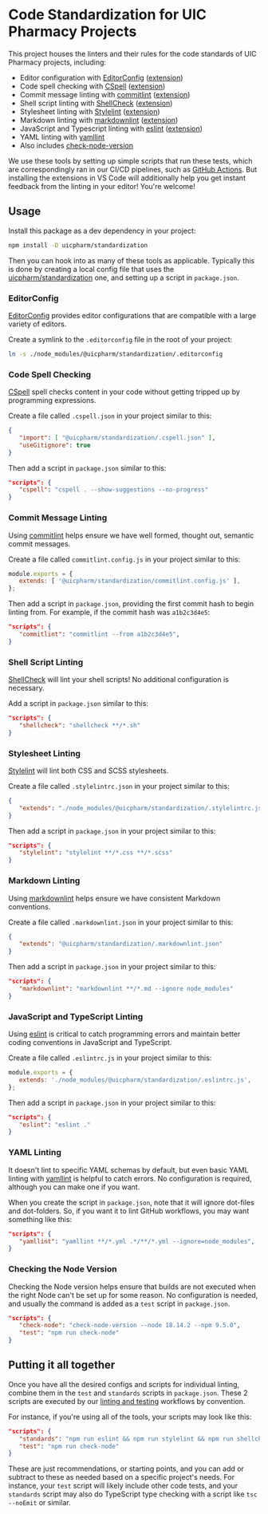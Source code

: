 # Code Standardization for UIC Pharmacy Projects

This project houses the linters and their rules for the code standards of UIC Pharmacy
projects, including:

   - Editor configuration with [EditorConfig](https://editorconfig.org)
     ([extension][vsc-editorconfig])
   - Code spell checking with [CSpell](https://cspell.org)
     ([extension][vsc-cspell])
   - Commit message linting with [commitlint](https://commitlint.js.org)
     ([extension][vsc-commitlint])
   - Shell script linting with [ShellCheck](https://www.shellcheck.net)
     ([extension][vsc-shellcheck])
   - Stylesheet linting with [Stylelint](https://stylelint.io)
     ([extension][vsc-stylelint])
   - Markdown linting with [markdownlint](https://github.com/DavidAnson/markdownlint)
     ([extension][vsc-markdownlint])
   - JavaScript and Typescript linting with [eslint](https://eslint.org)
     ([extension][vsc-eslint])
   - YAML linting with [yamllint](https://github.com/rasshofer/yaml-lint)
   - Also includes [check-node-version](https://github.com/parshap/check-node-version)

[vsc-commitlint]: https://marketplace.visualstudio.com/items?itemName=joshbolduc.commitlint
[vsc-cspell]: https://marketplace.visualstudio.com/items?itemName=streetsidesoftware.code-spell-checker
[vsc-editorconfig]: https://marketplace.visualstudio.com/items?itemName=EditorConfig.EditorConfig
[vsc-eslint]: https://marketplace.visualstudio.com/items?itemName=dbaeumer.vscode-eslint
[vsc-markdownlint]: https://marketplace.visualstudio.com/items?itemName=DavidAnson.vscode-markdownlint
[vsc-shellcheck]: https://marketplace.visualstudio.com/items?itemName=timonwong.shellcheck
[vsc-stylelint]: https://marketplace.visualstudio.com/items?itemName=stylelint.vscode-stylelint

We use these tools by setting up simple scripts that run these tests, which are
correspondingly ran in our CI/CD pipelines, such as
[GitHub Actions](https://docs.github.com/en/actions). But installing the extensions in
VS Code will additionally help you get instant feedback from the linting in your editor!
You're welcome!

## Usage

Install this package as a dev dependency in your project:

```sh
npm install -D uicpharm/standardization
```

Then you can hook into as many of these tools as applicable. Typically this is done by
creating a local config file that uses the
[uicpharm/standardization](https://github.com/uicpharm/standardization) one, and setting
up a script in `package.json`.

### EditorConfig

[EditorConfig](https://editorconfig.org) provides editor configurations that are
compatible with a large variety of editors.

Create a symlink to the `.editorconfig` file in the root of your project:

```sh
ln -s ./node_modules/@uicpharm/standardization/.editorconfig
```

### Code Spell Checking

[CSpell](https://cspell.org) spell checks content in your code without getting tripped up
by programming expressions.

Create a file called `.cspell.json` in your project similar to this:

```json
{
   "import": [ "@uicpharm/standardization/.cspell.json" ],
   "useGitignore": true
}
```

Then add a script in `package.json` similar to this:

```json
"scripts": {
   "cspell": "cspell . --show-suggestions --no-progress"
}
```

### Commit Message Linting

Using [commitlint](https://commitlint.js.org) helps ensure we have well formed,
thought out, semantic commit messages.

Create a file called `commitlint.config.js` in your project similar to this:

```js
module.exports = {
   extends: [ '@uicpharm/standardization/commitlint.config.js' ],
};
```

Then add a script in `package.json`, providing the first commit hash to begin linting
from. For example, if the commit hash was `a1b2c3d4e5`:

```json
"scripts": {
   "commitlint": "commitlint --from a1b2c3d4e5",
}
```

### Shell Script Linting

[ShellCheck](https://www.shellcheck.net) will lint your shell scripts! No additional
configuration is necessary.

Add a script in `package.json` similar to this:

```json
"scripts": {
   "shellcheck": "shellcheck **/*.sh"
}
```

### Stylesheet Linting

[Stylelint](https://stylelint.io) will lint both CSS and SCSS stylesheets.

Create a file called `.stylelintrc.json` in your project similar to this:

```json
{
   "extends": "./node_modules/@uicpharm/standardization/.stylelintrc.json"
}
```

Then add a script in `package.json` in your project similar to this:

```json
"scripts": {
   "stylelint": "stylelint **/*.css **/*.scss"
}
```

### Markdown Linting

Using [markdownlint](https://github.com/DavidAnson/markdownlint) helps ensure we have
consistent Markdown conventions.

Create a file called `.markdownlint.json` in your project similar to this:

```json
{
   "extends": "@uicpharm/standardization/.markdownlint.json"
}
```

Then add a script in `package.json` in your project similar to this:

```json
"scripts": {
   "markdownlint": "markdownlint **/*.md --ignore node_modules"
}
```

### JavaScript and TypeScript Linting

Using [eslint](https://eslint.org) is critical to catch programming errors and maintain
better coding conventions in JavaScript and TypeScript.

Create a file called `.eslintrc.js` in your project similar to this:

```js
module.exports = {
   extends: './node_modules/@uicpharm/standardization/.eslintrc.js',
};
```

Then add a script in `package.json` in your project similar to this:

```json
"scripts": {
   "eslint": "eslint ."
}
```

### YAML Linting

It doesn't lint to specific YAML schemas by default, but even basic YAML linting with
[yamllint](https://github.com/rasshofer/yaml-lint) is helpful to catch errors. No
configuration is required, although you can make one if you want.

When you create the script in `package.json`, note that it will ignore dot-files and
dot-folders. So, if you want it to lint GitHub workflows, you may want something like
this:

```json
"scripts": {
   "yamllint": "yamllint **/*.yml .*/**/*.yml --ignore=node_modules",
}
```

### Checking the Node Version

Checking the Node version helps ensure that builds are not executed when the right Node
can't be set up for some reason. No configuration is needed, and usually the command is
added as a `test` script in `package.json`.

```json
"scripts": {
   "check-node": "check-node-version --node 18.14.2 --npm 9.5.0",
   "test": "npm run check-node"
}
```

## Putting it all together

Once you have all the desired configs and scripts for individual linting, combine them in
the `test` and `standards` scripts in `package.json`. These 2 scripts are executed by our
[linting and testing](https://github.com/uicpharm/workflows#lint-and-testyml) workflows by
convention.

For instance, if you're using all of the tools, your scripts may look like this:

```json
"scripts": {
   "standards": "npm run eslint && npm run stylelint && npm run shellcheck && npm run yamllint && npm run markdownlint && npm run cspell && npm run commitlint",
   "test": "npm run check-node"
}
```

These are just recommendations, or starting points, and you can add or subtract to these
as needed based on a specific project's needs. For instance, your `test` script will
likely include other code tests, and your `standards` script may also do TypeScript type
checking with a script like `tsc --noEmit` or similar.
